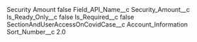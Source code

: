 <?xml version="1.0" encoding="UTF-8"?>
<CustomMetadata xmlns="http://soap.sforce.com/2006/04/metadata" xmlns:xsi="http://www.w3.org/2001/XMLSchema-instance" xmlns:xsd="http://www.w3.org/2001/XMLSchema">
    <label>Security Amount</label>
    <protected>false</protected>
    <values>
        <field>Field_API_Name__c</field>
        <value xsi:type="xsd:string">Security_Amount__c</value>
    </values>
    <values>
        <field>Is_Ready_Only__c</field>
        <value xsi:type="xsd:boolean">false</value>
    </values>
    <values>
        <field>Is_Required__c</field>
        <value xsi:type="xsd:boolean">false</value>
    </values>
    <values>
        <field>SectionAndUserAccessOnCovidCase__c</field>
        <value xsi:type="xsd:string">Account_Information</value>
    </values>
    <values>
        <field>Sort_Number__c</field>
        <value xsi:type="xsd:double">2.0</value>
    </values>
</CustomMetadata>
